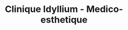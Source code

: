 ---
title: "Clinique Idyllium - Medico-esthetique"
url: /vaudreuil-dorion/clinique-idyllium-medico-esthetique/
shop: Kosmetik
---